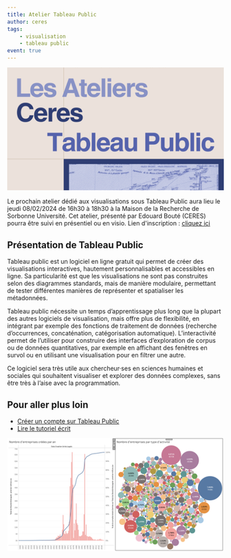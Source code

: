 ```yaml
---
title: Atelier Tableau Public
author: ceres
tags:
    - visualisation
    - tableau public
event: true
---
```


![](atelier_tableau_public.png)

<aside>

Le prochain atelier dédié aux visualisations sous Tableau Public aura lieu le jeudi 08/02/2024 de 16h30 à 18h30 à la Maison de la Recherche de Sorbonne Université. Cet atelier, présenté par Edouard Bouté (CERES) pourra être suivi en présentiel ou en visio. Lien d'inscription : [cliquez ici](https://framaforms.org/inscription-atelier-tableau-public-08022024-1704811982)

</aside>

## Présentation de Tableau Public

Tableau public est un logiciel en ligne gratuit qui permet de créer des visualisations interactives, hautement personnalisables et accessibles en ligne. Sa particularité est que les visualisations ne sont pas construites selon des diagrammes standards, mais de manière modulaire, permettant de tester différentes manières de représenter et spatialiser les métadonnées.

Tableau public nécessite un temps d’apprentissage plus long que la plupart des autres logiciels de visualisation, mais offre plus de flexibilité, en intégrant par exemple des fonctions de traitement de données (recherche d’occurrences, concaténation, catégorisation automatique). L’interactivité permet de l’utiliser pour construire des interfaces d’exploration de corpus ou de données quantitatives, par exemple en affichant des fenêtres en survol ou en utilisant une visualisation pour en filtrer une autre.

Ce logiciel sera très utile aux chercheur·ses en sciences humaines et sociales qui souhaitent visualiser et explorer des données complexes, sans être très à l’aise avec la programmation.

## Pour aller plus loin

- [Créer un compte sur Tableau Public](https://public.tableau.com/desktop/signup_unification.html)
- [Lire le tutoriel écrit](https://ceres.sorbonne-universite.fr/tutoriels/2023-03-09_tutoriel_tableau_public/)

![](tableau-public.png)
